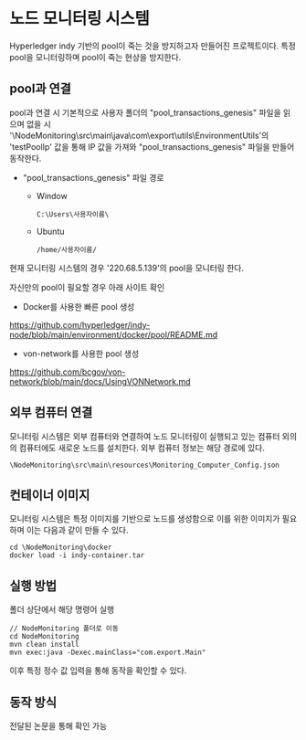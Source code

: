 # 노드 모니터링 시스템
    
Hyperledger indy 기반의 pool이 죽는 것을 방지하고자 만들어진 프로젝트이다. 
특정 pool을 모니터링하며 pool이 죽는 현상을 방지한다.

## pool과 연결

pool과 연결 시 기본적으로 사용자 폴더의 "pool_transactions_genesis" 파일을 읽으며 없을 시 
'\NodeMonitoring\src\main\java\com\export\utils\EnvironmentUtils'의 
'testPoolIp' 값을 통해 IP 값을 가져와 "pool_transactions_genesis" 파일을 만들어
동작한다.

- "pool_transactions_genesis" 파일 경로
  - Window

        C:\Users\사용자이름\

  - Ubuntu

        /home/사용자이름/

현재 모니터링 시스템의 경우 '220.68.5.139'의 pool을 모니터링 한다.

자신만의 pool이 필요할 경우 아래 사이트 확인

- Docker를 사용한 빠른 pool 생성 

https://github.com/hyperledger/indy-node/blob/main/environment/docker/pool/README.md

- von-network를 사용한 pool 생성

https://github.com/bcgov/von-network/blob/main/docs/UsingVONNetwork.md

## 외부 컴퓨터 연결

모니터링 시스템은 외부 컴퓨터와 연결하여 노드 모니터링이 실행되고 있는 컴퓨터 외의의 컴퓨터에도 
새로운 노드를 설치한다. 외부 컴퓨터 정보는 해당 경로에 있다.

    \NodeMonitoring\src\main\resources\Monitoring_Computer_Config.json

## 컨테이너 이미지

모니터링 시스템은 특정 이미지를 기반으로 노드를 생성함으로 이를 위한 이미지가 필요하며 이는 다음과 같이 만들 수 있다.

    cd \NodeMonitoring\docker
    docker load -i indy-container.tar

## 실행 방법

폴더 상단에서 해당 명령어 실행

    // NodeMonitoring 폴더로 이동
    cd NodeMonitoring
    mvn clean install
    mvn exec:java -Dexec.mainClass="com.export.Main"

이후 특정 정수 값 입력을 통해 동작을 확인할 수 있다.

## 동작 방식

전달된 논문을 통해 확인 가능